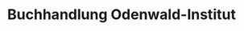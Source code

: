 ---
title: "Buchhandlung Odenwald-Institut"
url: /grasellenbach/buchhandlung-odenwald-institut/
shop: Bücher
---